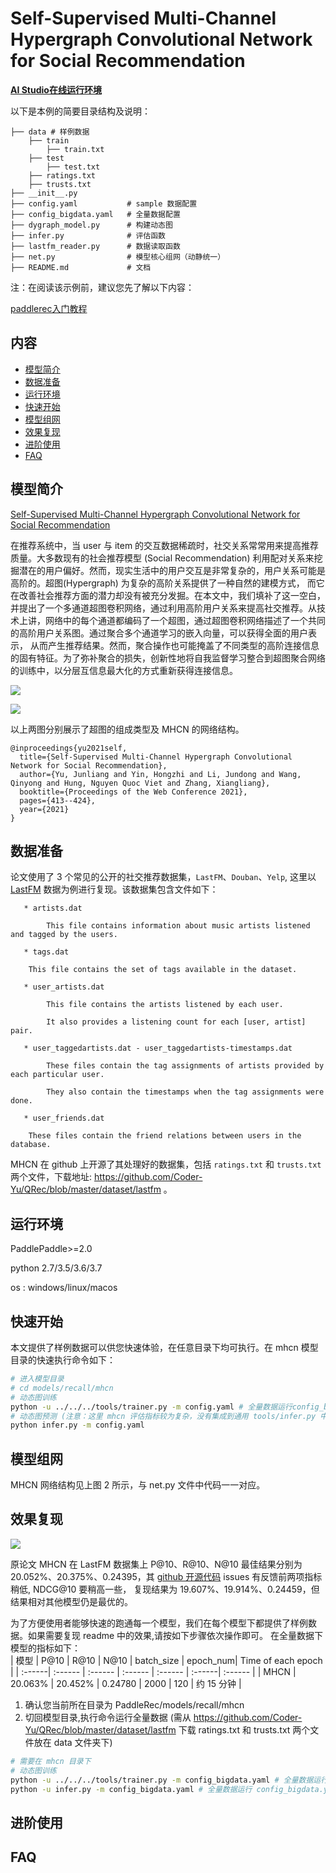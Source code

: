 # Self-Supervised Multi-Channel Hypergraph Convolutional Network for Social Recommendation

**[AI Studio在线运行环境](https://aistudio.baidu.com/studio/project/partial/verify/3406375/b2db3498abdd41a39b0a994a8e95ffcb)**

以下是本例的简要目录结构及说明：

```
├── data # 样例数据
    ├── train
        ├── train.txt
    ├── test
        ├── test.txt
    ├── ratings.txt
    ├── trusts.txt
├── __init__.py
├── config.yaml           # sample 数据配置
├── config_bigdata.yaml   # 全量数据配置
├── dygraph_model.py      # 构建动态图
├── infer.py              # 评估函数
├── lastfm_reader.py      # 数据读取函数
├── net.py                # 模型核心组网（动静统一）
├── README.md             # 文档
```

注：在阅读该示例前，建议您先了解以下内容：

[paddlerec入门教程](https://github.com/PaddlePaddle/PaddleRec/blob/master/README.md)

## 内容

- [模型简介](#模型简介)
- [数据准备](#数据准备)
- [运行环境](#运行环境)
- [快速开始](#快速开始)
- [模型组网](#模型组网)
- [效果复现](#效果复现)
- [进阶使用](#进阶使用)
- [FAQ](#FAQ)

## 模型简介

[Self-Supervised Multi-Channel Hypergraph Convolutional Network for Social Recommendation](https://arxiv.org/abs/2101.06448)

在推荐系统中，当 user 与 item 的交互数据稀疏时，社交关系常常用来提高推荐质量。大多数现有的社会推荐模型 (Social Recommendation)
利用配对关系来挖掘潜在的用户偏好。然而，现实生活中的用户交互是非常复杂的，用户关系可能是高阶的。超图(Hypergraph) 为复杂的高阶关系提供了一种自然的建模方式，
而它在改善社会推荐方面的潜力却没有被充分发掘。在本文中，我们填补了这一空白，并提出了一个多通道超图卷积网络，通过利用高阶用户关系来提高社交推荐。从技术上讲，网络中的每个通道都编码了一个超图，通过超图卷积网络描述了一个共同的高阶用户关系图。通过聚合多个通道学习的嵌入向量，可以获得全面的用户表示，
从而产生推荐结果。然而，聚合操作也可能掩盖了不同类型的高阶连接信息的固有特征。为了弥补聚合的损失，创新性地将自我监督学习整合到超图聚合网络的训练中，以分层互信息最大化的方式重新获得连接信息。

![](https://tva1.sinaimg.cn/large/008i3skNly1gya578zf58j30tn078dgo.jpg)

![](https://tva1.sinaimg.cn/large/008i3skNly1gya57zcfs9j30v10c1q59.jpg)

以上两图分别展示了超图的组成类型及 MHCN 的网络结构。

```text
@inproceedings{yu2021self,
  title={Self-Supervised Multi-Channel Hypergraph Convolutional Network for Social Recommendation},
  author={Yu, Junliang and Yin, Hongzhi and Li, Jundong and Wang, Qinyong and Hung, Nguyen Quoc Viet and Zhang, Xiangliang},
  booktitle={Proceedings of the Web Conference 2021},
  pages={413--424},
  year={2021}
}
```

## 数据准备

论文使用了 3 个常见的公开的社交推荐数据集，`LastFM`、`Douban`、`Yelp`, 这里以 [LastFM](http://files.grouplens.org/datasets/hetrec2011/)
数据为例进行复现。该数据集包含文件如下：

```text
   * artists.dat
   
        This file contains information about music artists listened and tagged by the users.
   
   * tags.dat
   
   	This file contains the set of tags available in the dataset.

   * user_artists.dat
   
        This file contains the artists listened by each user.
        
        It also provides a listening count for each [user, artist] pair.

   * user_taggedartists.dat - user_taggedartists-timestamps.dat
   
        These files contain the tag assignments of artists provided by each particular user.
        
        They also contain the timestamps when the tag assignments were done.
   
   * user_friends.dat
   
   	These files contain the friend relations between users in the database.
```

MHCN 在 github 上开源了其处理好的数据集，包括 `ratings.txt` 和 `trusts.txt`
两个文件，下载地址: https://github.com/Coder-Yu/QRec/blob/master/dataset/lastfm 。

## 运行环境

PaddlePaddle>=2.0

python 2.7/3.5/3.6/3.7

os : windows/linux/macos

## 快速开始

本文提供了样例数据可以供您快速体验，在任意目录下均可执行。在 mhcn 模型目录的快速执行命令如下：

```bash
# 进入模型目录
# cd models/recall/mhcn
# 动态图训练
python -u ../../../tools/trainer.py -m config.yaml # 全量数据运行config_bigdata.yaml 
# 动态图预测 (注意：这里 mhcn 评估指标较为复杂，没有集成到通用 tools/infer.py 中）
python infer.py -m config.yaml
``` 

## 模型组网

MHCN 网络结构见上图 2 所示，与 net.py 文件中代码一一对应。

## 效果复现

![](https://tva1.sinaimg.cn/large/008i3skNly1gya5pggeiaj30nq02mt97.jpg)

原论文 MHCN 在 LastFM 数据集上 P@10、R@10、N@10 最佳结果分别为
20.052%、20.375%、0.24395，其 [github 开源代码](https://github.com/Coder-Yu/QRec/issues/216) issues 有反馈前两项指标稍低, NDCG@10 要稍高一些，
复现结果为 19.607%、19.914%、0.24459，但结果相对其他模型仍是最优的。

为了方便使用者能够快速的跑通每一个模型，我们在每个模型下都提供了样例数据。如果需要复现 readme 中的效果,请按如下步骤依次操作即可。 在全量数据下模型的指标如下：  
| 模型 | P@10 | R@10 | N@10 | batch_size | epoch_num| Time of each epoch |
| :------| :------ | :------ | :------ | :------ | :------| :------ | 
| MHCN | 20.063% | 20.452% | 0.24780 | 2000 | 120 | 约 15 分钟 |

1. 确认您当前所在目录为 PaddleRec/models/recall/mhcn
2. 切回模型目录,执行命令运行全量数据 (需从 https://github.com/Coder-Yu/QRec/blob/master/dataset/lastfm 下载 ratings.txt 和 trusts.txt 两个文件放在
   data 文件夹下)

```bash
# 需要在 mhcn 目录下
# 动态图训练
python -u ../../../tools/trainer.py -m config_bigdata.yaml # 全量数据运行 config_bigdata.yaml 
python -u infer.py -m config_bigdata.yaml # 全量数据运行 config_bigdata.yaml 
```

## 进阶使用

## FAQ
